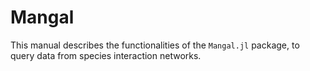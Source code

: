 # Mangal

This manual describes the functionalities of the `Mangal.jl` package, to query
data from species interaction networks. 
